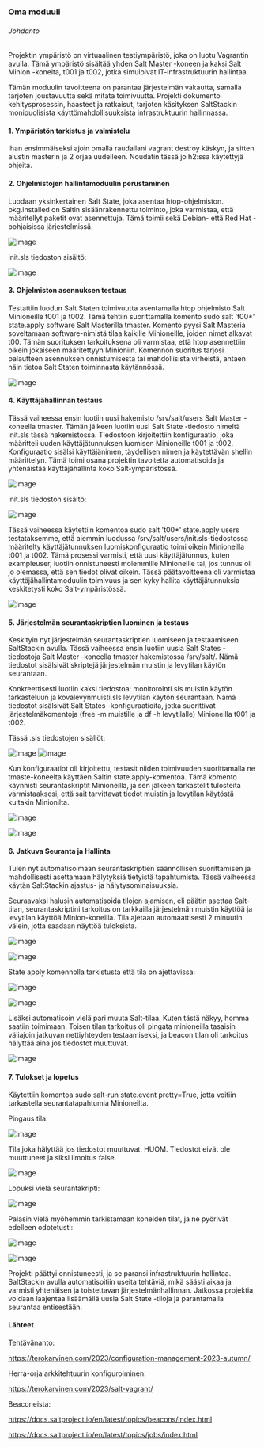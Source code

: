 ### Oma moduuli

 
###### Johdanto

Projektin ympäristö on virtuaalinen testiympäristö, joka on luotu Vagrantin avulla. Tämä ympäristö sisältää yhden Salt Master -koneen ja kaksi Salt Minion -koneita, t001 ja t002, jotka simuloivat IT-infrastruktuurin hallintaa

Tämän moduulin tavoitteena on parantaa järjestelmän vakautta, samalla tarjoten joustavuutta sekä mitata toimivuutta. Projekti dokumentoi kehitysprosessin, haasteet ja ratkaisut, tarjoten käsityksen SaltStackin monipuolisista käyttömahdollisuuksista infrastruktuurin hallinnassa.

#### 1. Ympäristön tarkistus ja valmistelu
Ihan ensimmäiseksi ajoin omalla raudallani vagrant destroy käskyn, ja sitten alustin masterin ja 2 orjaa uudelleen. Noudatin tässä jo h2:ssa käytettyjä ohjeita.

#### 2. Ohjelmistojen hallintamoduulin perustaminen

Luodaan yksinkertainen Salt State, joka asentaa htop-ohjelmiston. pkg.installed on Saltin sisäänrakennettu toiminto, joka varmistaa, että määritellyt paketit ovat asennettuja. Tämä toimii sekä Debian- että Red Hat -pohjaisissa järjestelmissä.

![image](https://github.com/vilikaihola/Palvelinten-hallinta/assets/148875596/090cb428-cf89-4e85-a1a1-8cb7f6b319ae)

init.sls tiedoston sisältö:

![image](https://github.com/vilikaihola/Palvelinten-hallinta/assets/148875596/8083f615-1fa6-42d0-85db-5a5e0c6e9c83)

#### 3. Ohjelmiston asennuksen testaus
Testattiin luodun Salt Staten toimivuutta asentamalla htop ohjelmisto Salt Minioneille t001 ja t002. Tämä tehtiin suorittamalla komento sudo salt 't00*' state.apply software Salt Masterilla tmaster. Komento pyysi Salt Masteria soveltamaan software-nimistä tilaa kaikille Minioneille, joiden nimet alkavat t00. Tämän suorituksen tarkoituksena oli varmistaa, että htop asennettiin oikein jokaiseen määritettyyn Minioniin. Komennon suoritus tarjosi palautteen asennuksen onnistumisesta tai mahdollisista virheistä, antaen näin tietoa Salt Staten toiminnasta käytännössä.

![image](https://github.com/vilikaihola/Palvelinten-hallinta/assets/148875596/d186c368-100a-4894-8d6c-779bb05a3c2c)

#### 4. Käyttäjähallinnan testaus

Tässä vaiheessa ensin luotiin uusi hakemisto /srv/salt/users Salt Master -koneella tmaster. Tämän jälkeen luotiin uusi Salt State -tiedosto nimeltä init.sls tässä hakemistossa. Tiedostoon kirjoitettiin konfiguraatio, joka määritteli uuden käyttäjätunnuksen luomisen Minioneille t001 ja t002. Konfiguraatio sisälsi käyttäjänimen, täydellisen nimen ja käytettävän shellin määrittelyn. Tämä toimi osana projektin tavoitetta automatisoida ja yhtenäistää käyttäjähallinta koko Salt-ympäristössä.

![image](https://github.com/vilikaihola/Palvelinten-hallinta/assets/148875596/4229bdd4-50e1-4abb-a6f5-7176e93929a6)

init.sls tiedoston sisältö: 

![image](https://github.com/vilikaihola/Palvelinten-hallinta/assets/148875596/38d64387-9782-4d8e-89bf-21ef405a022f)

Tässä vaiheessa käytettiin komentoa sudo salt 't00*' state.apply users testataksemme, että aiemmin luodussa /srv/salt/users/init.sls-tiedostossa määritelty käyttäjätunnuksen luomiskonfiguraatio toimi oikein Minioneilla t001 ja t002. Tämä prosessi varmisti, että uusi käyttäjätunnus, kuten exampleuser, luotiin onnistuneesti molemmille Minioneille tai, jos tunnus oli jo olemassa, että sen tiedot olivat oikein. Tässä päätavoitteena oli varmistaa käyttäjähallintamoduulin toimivuus ja sen kyky hallita käyttäjätunnuksia keskitetysti koko Salt-ympäristössä.

![image](https://github.com/vilikaihola/Palvelinten-hallinta/assets/148875596/a0455913-2f3c-4512-a2ee-554a86e52d09)

#### 5.  Järjestelmän seurantaskriptien luominen ja testaus
Keskityin nyt järjestelmän seurantaskriptien luomiseen ja testaamiseen SaltStackin avulla. Tässä vaiheessa ensin luotiin uusia Salt States -tiedostoja Salt Master -koneella tmaster hakemistossa /srv/salt/. Nämä tiedostot sisälsivät skriptejä järjestelmän muistin ja levytilan käytön seurantaan.

Konkreettisesti luotiin kaksi tiedostoa: monitorointi.sls muistin käytön tarkasteluun ja kovalevynmuisti.sls levytilan käytön seurantaan. Nämä tiedostot sisälsivät Salt States -konfiguraatioita, jotka suorittivat järjestelmäkomentoja (free -m muistille ja df -h levytilalle) Minioneilla t001 ja t002.

Tässä .sls tiedostojen sisällöt:





![image](https://github.com/vilikaihola/Palvelinten-hallinta/assets/148875596/3dc919ea-53a0-48b1-88c7-f63bd2e6eec4)  ![image](https://github.com/vilikaihola/Palvelinten-hallinta/assets/148875596/e1a0ccc3-a6a1-42aa-814e-71793ea20303)





Kun konfiguraatiot oli kirjoitettu, testasit niiden toimivuuden suorittamalla ne tmaste-koneelta käyttäen Saltin state.apply-komentoa. Tämä komento käynnisti seurantaskriptit Minioneilla, ja sen jälkeen tarkastelit tulosteita varmistaaksesi, että sait tarvittavat tiedot muistin ja levytilan käytöstä kultakin Minionilta.



![image](https://github.com/vilikaihola/Palvelinten-hallinta/assets/148875596/d3fb7bdc-434c-4c50-b780-920aa5850e8a)



![image](https://github.com/vilikaihola/Palvelinten-hallinta/assets/148875596/364b4873-1f27-4a18-8279-e74464873530)


#### 6. Jatkuva Seuranta ja Hallinta

Tulen nyt automatisoimaan seurantaskriptien säännöllisen suorittamisen ja mahdollisesti asettamaan hälytyksiä tietyistä tapahtumista. Tässä vaiheessa käytän SaltStackin ajastus- ja hälytysominaisuuksia.

Seuraavaksi halusin automatisoida tilojen ajamisen, eli päätin asettaa Salt-tilan, seurantaskriptini tarkoitus on tarkkailla järjestelmän muistin käyttöä ja levytilan käyttöä Minion-koneilla. Tila ajetaan automaattisesti 2 minuutin välein, jotta saadaan näyttöä tuloksista.

![image](https://github.com/vilikaihola/Palvelinten-hallinta/assets/148875596/0b6051bb-c488-40ba-ae9c-6cd7a3560bec)


![image](https://github.com/vilikaihola/Palvelinten-hallinta/assets/148875596/5ed2c68e-d7d7-467e-af05-be4d1652d1c2)

State apply komennolla tarkistusta että tila on ajettavissa:

![image](https://github.com/vilikaihola/Palvelinten-hallinta/assets/148875596/41335cb6-ff8f-483c-9dfe-174df31f2eff)


![image](https://github.com/vilikaihola/Palvelinten-hallinta/assets/148875596/9903f994-5bca-4ae0-a982-ed1e66dc6944)

Lisäksi automatisoin vielä pari muuta Salt-tilaa. Kuten tästä näkyy, homma saatiin toimimaan. Toisen tilan tarkoitus oli pingata minioneilla tasaisin väliajoin jatkuvan nettiyhteyden testaamiseksi, ja beacon tilan oli tarkoitus hälyttää aina jos tiedostot muuttuvat.

![image](https://github.com/vilikaihola/Palvelinten-hallinta/assets/148875596/eb1ec431-559b-43f7-9823-5e2c7b73adb7)

#### 7. Tulokset ja lopetus

Käytettiin komentoa sudo salt-run state.event pretty=True, jotta voitiin tarkastella seurantatapahtumia Minioneilta.

Pingaus tila:

![image](https://github.com/vilikaihola/Palvelinten-hallinta/assets/148875596/7cb13d3e-db30-4161-9f2d-385b70c45694)

Tila joka hälyttää jos tiedostot muuttuvat. HUOM. Tiedostot eivät ole muuttuneet ja siksi ilmoitus false.

![image](https://github.com/vilikaihola/Palvelinten-hallinta/assets/148875596/fa26fe8c-d5f6-4a96-ba7f-19385ccee481)


Lopuksi vielä seurantakripti:

![image](https://github.com/vilikaihola/Palvelinten-hallinta/assets/148875596/def05d8f-858d-485e-8bb6-affad98f0f60)


Palasin vielä myöhemmin tarkistamaan koneiden tilat, ja ne pyörivät edelleen odotetusti: 

![image](https://github.com/vilikaihola/Palvelinten-hallinta/assets/148875596/a4511ffa-182a-432a-9560-f3e9797102df)

![image](https://github.com/vilikaihola/Palvelinten-hallinta/assets/148875596/2e72b59c-1f9f-43da-aacb-a96e97e5e269)


Projekti päättyi onnistuneesti, ja se paransi infrastruktuurin hallintaa. SaltStackin avulla automatisoitiin useita tehtäviä, mikä säästi aikaa ja varmisti yhtenäisen ja toistettavan järjestelmänhallinnan. Jatkossa projektia voidaan laajentaa lisäämällä uusia Salt State -tiloja ja parantamalla seurantaa entisestään.

#### Lähteet

Tehtävänanto:

https://terokarvinen.com/2023/configuration-management-2023-autumn/

Herra-orja arkkitehtuurin konfiguroiminen:

https://terokarvinen.com/2023/salt-vagrant/

Beaconeista:

https://docs.saltproject.io/en/latest/topics/beacons/index.html

https://docs.saltproject.io/en/latest/topics/jobs/index.html
